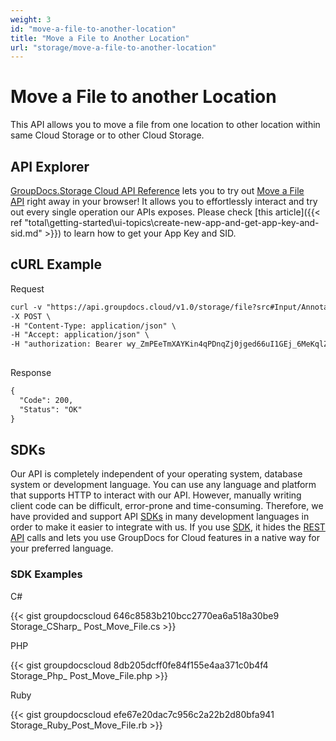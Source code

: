 ```yaml
---
weight: 3
id: "move-a-file-to-another-location"
title: "Move a File to Another Location"
url: "storage/move-a-file-to-another-location"
---
```







# Move a File to another Location #

This API allows you to move a file from one location to other location within same Cloud Storage or to other Cloud Storage.

## API Explorer ##

[GroupDocs.Storage Cloud API Reference](https://apireference.groupdocs.cloud/storage/) lets you to try out [Move a File API](https://apireference.groupdocs.cloud/storage/#!/File/PostMoveFile) right away in your browser! It allows you to effortlessly interact and try out every single operation our APIs exposes. Please check [this article]({{< ref "total\getting-started\ui-topics\create-new-app-and-get-app-key-and-sid.md" >}}) to learn how to get your App Key and SID. 

## cURL Example ##





 Request

```html 
curl -v "https://api.groupdocs.cloud/v1.0/storage/file?src#Input/Annotated.pdf&#x26;dest#Output/Annotated.pdf" \
-X POST \
-H "Content-Type: application/json" \
-H "Accept: application/json" \
-H "authorization: Bearer wy_ZmPEeTmXAYKin4qPDnqZj0jged66uI1GEj_6MeKqlZpaTXK6zYXEtMbQacDSeKjLvA9GI18rHc8bUomPnnbymhH_uLF7hCzQ1Z9iW_EsIaYowiExEngeDUOdFUWygfJOhXnwwsDNZcFXY3dA8tCmYHJJXdSPgJnC-KvohHxYsfJTDTm4Fa4ixZWTv_tIqLtw2skNy3pq7TGd10Tifs-l7kPRlxL7OkyJsCY-usqRKEDxRRPKh2FSfx_AfJ5chwZGFlh-zlWwRnsL_w1Khi5WjKxQ-1-37MBa7aXDhjPcdr24s4pke1-jEXvPGvW37DirJjY0kTHTLwxoa3aIMeLWC_IUmQVCnpd6YCoAYI7914GRdMiJXF_SDTk1_T1dXTd9CHQSckWViM4IbD9eJyLOpM0Z8eCV-MNy7XTktFPIBtxbHBSBrxuLGWsxdFPSJEL2-MIA9XCq3hdILQOzNn-LkwIM"
    
 ```




 Response

```html 
{
  "Code": 200,
  "Status": "OK"
}
 ```






## SDKs ##

Our API is completely independent of your operating system, database system or development language. You can use any language and platform that supports HTTP to interact with our API. However, manually writing client code can be difficult, error-prone and time-consuming. Therefore, we have provided and support API [SDKs](https://github.com/groupdocs-storage-cloud) in many development languages in order to make it easier to integrate with us. If you use [SDK](https://github.com/groupdocs-storage-cloud), it hides the [REST API](https://apireference.groupdocs.cloud/storage/#!/File/PostMoveFile) calls and lets you use GroupDocs for Cloud features in a native way for your preferred language.

### SDK Examples ###





 C#




{{< gist groupdocscloud 646c8583b210bcc2770ea6a518a30be9 Storage_CSharp_ Post_Move_File.cs >}}







 PHP




{{< gist groupdocscloud 8db205dcff0fe84f155e4aa371c0b4f4 Storage_Php_ Post_Move_File.php >}}







 Ruby




{{< gist groupdocscloud efe67e20dac7c956c2a22b2d80bfa941 Storage_Ruby_Post_Move_File.rb  >}}







